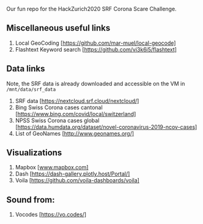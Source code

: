 Our fun repo for the HackZurich2020 SRF Corona Scare Challenge.

## Miscellaneous useful links
1. Local GeoCoding [https://github.com/mar-muel/local-geocode]
2. Flashtext Keyword search [https://github.com/vi3k6i5/flashtext]

## Data links
Note, the SRF data is already downloaded and accessible on the VM in `/mnt/data/srf_data`
1. SRF data [https://nextcloud.srf.cloud/nextcloud/]
2. Bing Swiss Corona cases cantonal [https://www.bing.com/covid/local/switzerland]
3. NPSS Swiss Corona cases global [https://data.humdata.org/dataset/novel-coronavirus-2019-ncov-cases]
4. List of GeoNames [http://www.geonames.org/]

## Visualizations
1. Mapbox [www.mapbox.com]
2. Dash [https://dash-gallery.plotly.host/Portal/]
3. Voila [https://github.com/voila-dashboards/voila]

## Sound from:
1. Vocodes [https://vo.codes/]
